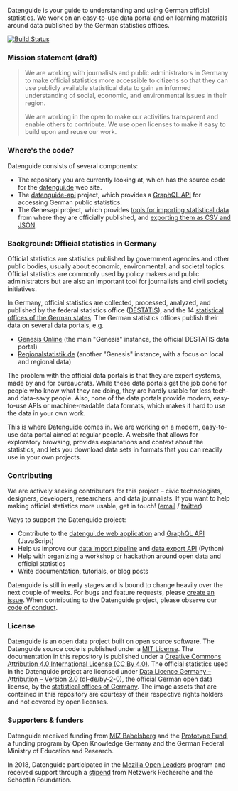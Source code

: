 Datenguide is your guide to understanding and using German official statistics. We work on an easy-to-use data portal and on learning materials around data published by the German statistics offices.

[![Build Status](https://travis-ci.com/datenguide/datenguide.svg?branch=master)](https://travis-ci.com/datenguide/datenguide)

### Mission statement (draft)

> We are working with journalists and public administrators in Germany to make official statistics more accessible to citizens so that they can use publicly available statistical data to gain an informed understanding of social, economic, and environmental issues in their region.
>
> We are working in the open to make our activities transparent and enable others to contribute. We use open licenses to make it easy to build upon and reuse our work.

### Where's the code?

Datenguide consists of several components:

- The repository you are currently looking at, which has the source code for the [datengui.de](https://datengui.de) web site.
- The [datenguide-api](https://github.com/datenguide/datenguide-api) project, which provides a [GraphQL API](https://graphql.org/) for accessing German public statistics.
- The Genesapi project, which provides [tools for importing statistical data](https://github.com/datenguide/genesapi-cli) from where they are officially published, and [exporting them as CSV and JSON](https://github.com/datenguide/genesapi-tabular).

### Background: Official statistics in Germany

Official statistics are statistics published by government agencies and other public bodies, usually about economic, environmental, and societal topics. Official statistics are commonly used by policy makers and public administrators but are also an important tool for journalists and civil society initiatives.

In Germany, official statistics are collected, processed, analyzed, and published by the federal statistics office ([DESTATIS](https://en.wikipedia.org/wiki/Federal_Statistical_Office_of_Germany)), and the 14 [statistical offices of the German states](https://en.wikipedia.org/wiki/List_of_statistical_offices_in_Germany). The German statistics offices publish their data on several data portals, e.g.

- [Genesis Online](https://www-genesis.destatis.de/genesis/online/) (the main "Genesis" instance, the official DESTATIS data portal)
- [Regionalstatistik.de](https://www.regionalstatistik.de/genesis/online/) (another "Genesis" instance, with a focus on local and regional data)

The problem with the official data portals is that they are expert systems, made by and for bureaucrats. While these data portals get the job done for people who know what they are doing, they are hardly usable for less tech- and data-savy people. Also, none of the data portals provide modern, easy-to-use APIs or machine-readable data formats, which makes it hard to use the data in your own work.

This is where Datenguide comes in. We are working on a modern, easy-to-use data portal aimed at regular people. A website that allows for exploratory browsing, provides explanations and context about the statistics, and lets you download data sets in formats that you can readily use in your own projects.

### Contributing

We are actively seeking contributors for this project – civic technologists, designers, developers, researchers, and data journalists. If you want to help making official statistics more usable, get in touch! ([email](mailto:sj@datengui.de) / [twitter](https://twitter.de/datenguide))

Ways to support the Datenguide project:

- Contribute to the [datengui.de web application](https://github.com/datenguide/datenguide) and [GraphQL API](https://github.com/datenguide/datenguide) (JavaScript)
- Help us improve our [data import pipeline](https://github.com/datenguide/genesapi-cli) and [data export API](https://github.com/datenguide/genesapi-tabular) (Python)
- Help with organizing a workshop or hackathon around open data and official statistics
- Write documentation, tutorials, or blog posts

Datenguide is still in early stages and is bound to change heavily over the next couple of weeks. For bugs and feature requests, please [create an issue](https://github.com/datenguide/datenguide/issues/new). When contributing to the Datenguide project, please observe our [code of conduct](https://github.com/datenguide/datenguide/blob/master/CODE_OF_CONDUCT).

### License

Datenguide is an open data project built on open source software. The Datenguide source code is published under a [MIT License](https://github.com/datenguide/datenguide/blob/master/LICENSE). The documentation in this repository is published under a [Creative Commons Attribution 4.0 International License (CC By 4.0)](https://creativecommons.org/licenses/by/4.0/). The official statistics used in the Datenguide project are licensed under [Data Licence Germany – Attribution – Version 2.0 (dl-de/by-2-0)](https://www.govdata.de/en/dl-de/by-2-0), the official German open data license, by the [statistical offices of Germany](https://www.regionalstatistik.de/). The image assets that are contained in this repository are courtesy of their respective rights holders and not covered by open licenses.

### Supporters & funders

Datenguide received funding from [MIZ Babelsberg](https://miz-babelsberg.de) and the [Prototype Fund](https://prototypefund.de), a funding program by Open Knowledge Germany and the German Federal Ministry of Education and Research.

In 2018, Datenguide participated in the [Mozilla Open Leaders](https://foundation.mozilla.org/en/opportunity/mozilla-open-leaders/) program and received support through a [stipend](https://netzwerkrecherche.org/ziele/gemeinnuetziger-journalismus/grow-stipendien/) from Netzwerk Recherche and the Schöpflin Foundation.

